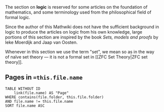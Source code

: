 The section on **logic** is reserved for some articles on the foundation of mathematics, and some terminology used from the philosophical field of formal logic.

Since the author of this Mathwiki does not have the sufficient background in logic to produce the articles on logic from his own knowledge, large portions of this section are inspired by the book *Sets, models and proofs* by Ieke Moerdijk and Jaap van Oosten.

Whenever in this section we use the term "set", we mean so as in the way of naïve set theory — it is not a formal set in [[ZFC Set Theory|ZFC set theory]].
## Pages in `=this.file.name`
```dataview
TABLE WITHOUT ID
	link(file.name) AS "Page"
WHERE contains(file.folder, this.file.folder)
AND file.name != this.file.name
SORT file.name ASC
```